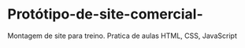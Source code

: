 # Protótipo-de-site-comercial-
Montagem de site para treino. 
Pratica de aulas HTML, CSS, JavaScript
